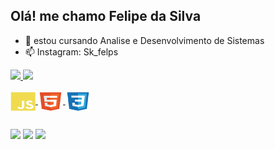 ## Olá! me chamo Felipe da Silva 

- 🌱 estou cursando Analise e Desenvolvimento de Sistemas
- 📫 Instagram: Sk_felps

<div>
<a href="https://beacons.ai/felpsz322">
<img height="180em" src="https://github-readme-stats.vercel.app/api?username=felpsz322&show_icons=true&theme=aura_dark&include_all_commits-true&count_private-true"/>
<img height="180em" src="https://github-readme-stats.vercel.app/api/top-langs/?username=felpsz322&layout-compact&langs_count-16&theme=aura_dark"/>
</div>

<div style="display: inline_block"><br>
  <img align="center" alt="Felpszz-Js" height="30" width="40" src="https://raw.githubusercontent.com/devicons/devicon/master/icons/javascript/javascript-plain.svg">
  <img align="center" alt="felpsz-HTML" height="30" width="40" src="https://raw.githubusercontent.com/devicons/devicon/master/icons/html5/html5-original.svg">
  <img align="center" alt="Felpsz-CSS" height="30" width="40" src="https://raw.githubusercontent.com/devicons/devicon/master/icons/css3/css3-original.svg">
</div>
  
  ##
 
<div> 
  <a href="https://instagram.com/Sk_felps" target="_blank"><img src="https://img.shields.io/badge/-Instagram-%23E4405F?style=for-the-badge&logo=instagram&logoColor=white" target="_blank"></a>
  <a href = "mailto:feelipebr322@gmail.com"><img src="https://img.shields.io/badge/-Gmail-%23333?style=for-the-badge&logo=gmail&logoColor=white" target="_blank"></a>
  <a href="https://www.linkedin.com/in/NOME AQUI-45875016a" target="_blank"><img src="https://img.shields.io/badge/-LinkedIn-%230077B5?style=for-the-badge&logo=linkedin&logoColor=white" target="_blank"></a> 
  
</div>
